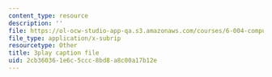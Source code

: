 ```yaml
---
content_type: resource
description: ''
file: https://ol-ocw-studio-app-qa.s3.amazonaws.com/courses/6-004-computation-structures-spring-2017/2cb360361e6c5ccc8bd8a8c00a17b12e_5jZ8VZ6G2uY.vtt
file_type: application/x-subrip
resourcetype: Other
title: 3play caption file
uid: 2cb36036-1e6c-5ccc-8bd8-a8c00a17b12e
---
```

